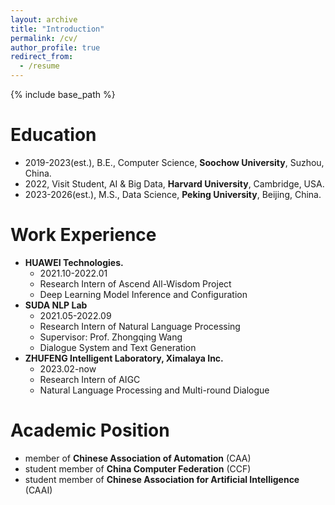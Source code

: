 ```yaml
---
layout: archive
title: "Introduction"
permalink: /cv/
author_profile: true
redirect_from:
  - /resume
---
```


{% include base_path %}

Education
======
* 2019-2023(est.), B.E., Computer Science, **Soochow University**, Suzhou, China.
* 2022, Visit Student, AI & Big Data, **Harvard University**, Cambridge, USA.
* 2023-2026(est.), M.S., Data Science, **Peking University**, Beijing, China.

Work Experience
======
* **HUAWEI Technologies.**
  * 2021.10-2022.01
  * Research Intern of Ascend All-Wisdom Project
  * Deep Learning Model Inference and Configuration
* **SUDA NLP Lab**
  * 2021.05-2022.09
  * Research Intern of Natural Language Processing
  * Supervisor: Prof. Zhongqing Wang
  * Dialogue System and Text Generation
* **ZHUFENG Intelligent Laboratory, Ximalaya Inc.**
  * 2023.02-now
  * Research Intern of AIGC
  * Natural Language Processing and Multi-round Dialogue

Academic Position
======
* member of **Chinese Association of Automation** (CAA)
* student member of **China Computer Federation** (CCF)
* student member of **Chinese Association for Artificial Intelligence** (CAAI)
